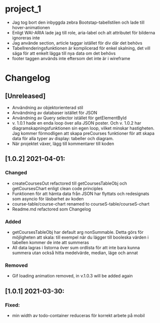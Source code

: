 # project_1

-   Jag tog bort den inbyggda zebra Bootstap-tabellstilen och lade till hover-animationen
-   Enligt WAI-ARIA lade jag till role, aria-label och alt attributet för bilderna ignoreras inte
-   Jag använde section, article taggar istället för div där det behövs
-   Tabellrenderingsfunktionen är komplicerad för enkel skalning, det vill säga för att enkelt lägga till nya data om det behövs
-   footer taggen används inte eftersom det inte är i wireframe

# Changelog

## [Unreleased]

-   Användning av objektorienterad stil
-   Användning av databaser istället för JSON
-   Användning av Query selector istället för getElementById
-   v. 1.0.1 hade en enda loop över alla JSON poster. Och v. 1.0.2 har diagramskapningsfunktionen sin egen loop, vilket minskar hastigheten. Jag kommer förmodligen att skapa preCourses funktioner för att skapa data för alla typer av display: tabeller och diagram.
-   När projektet växer, lägg till kommentarer till koden

## [1.0.2] 2021-04-01:

### Changed

-   createCoursesOut refactored till getCoursesTableObj och getCoursesChart enligt clean code principles
-   Funktionen för att hämta data från JSON har flyttats och redesignats som asyncio för läsbarhet av koden
-   course-table/course-chart renamed to courseS-table/courseS-chart
-   Readme.md refactored som Changelog

### Added

-   getCoursesTableObj har default arg nonSummable. Detta görs för möjligheten att skala: till exempel när du lägger till booleska värden i tabellen kommer de inte att summeras
-   All data lagras i listorna över sum ordlista för att inte bara kunna summera utan också hitta medelvärde, median, läge och annat

### Removed
-   Gif loading animation removed, in v.1.0.3 will be added again
## [1.0.1] 2021-03-30:

### Fixed:

-   min width av todo-container reduceras för korrekt arbete på mobil
